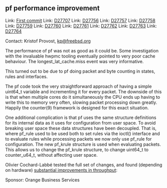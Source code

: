 ## pf performance improvement ##

Link:   [First commit](https://cgit.freebsd.org/src/commit/?id=1c00efe98ed7d103b9684ff692ffd5e3b64d0237)
Link:   [D27707](https://reviews.freebsd.org/D27707)
Link:   [D27756](https://reviews.freebsd.org/D27756)
Link:   [D27757](https://reviews.freebsd.org/D27757)
Link:   [D27758](https://reviews.freebsd.org/D27758)
Link:   [D27759](https://reviews.freebsd.org/D27759)
Link:   [D27760](https://reviews.freebsd.org/D27760)
Link:   [D27761](https://reviews.freebsd.org/D27761)
Link:   [D27762](https://reviews.freebsd.org/D27762)
Link:   [D27763](https://reviews.freebsd.org/D27763)
Link:   [D27764](https://reviews.freebsd.org/D27764)

Contact: Kristof Provost, <kp@freebsd.org>

The performance of pf was not as good as it could be. Some investigation with the
invaluable hwpmc tooling eventually pointed to very poor cache behaviour.
The longest_lat_cache.miss event was very informative.

This turned out to be due to pf doing packet and byte counting in states, rules and
interfaces.

The pf code took the very straightforward approach of having a simple uint64_t
variable and incrementing it for every packet. The downside of this is that
when multiple cores do it simultaneously the CPU ends up having to write this
to memory very often, slowing packet processing down greatly. Happily the
counter(9) framework is designed for this exact situation.

One additional complication is that pf uses the same structure definitions for
its internal data as it uses for configuration from user space. To avoid
breaking user space these data structures have been decoupled. That is, where
pf_rule used to be used both to set rules via the ioctl() interface and to
evaluate rules while processing packets we now only use pf_rule for
configuration. The new pf_krule structure is used when evaluating packets.
This allows us to change the pf_krule structure, to change uint64_t to
counter_u64_t, without affecting user space.

Olivier Cochard-Labbé tested the full set of changes, and found (depending on
hardware) [substantial improvements in throughput](http://dev.bsdrp.net/benchs/kp/pf-patches/):

Sponsor: Orange Business Services
